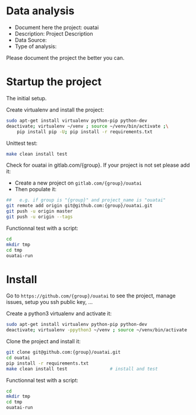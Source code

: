 # Data analysis
- Document here the project: ouatai
- Description: Project Description
- Data Source:
- Type of analysis:

Please document the project the better you can.

# Startup the project

The initial setup.

Create virtualenv and install the project:
```bash
sudo apt-get install virtualenv python-pip python-dev
deactivate; virtualenv ~/venv ; source ~/venv/bin/activate ;\
    pip install pip -U; pip install -r requirements.txt
```

Unittest test:
```bash
make clean install test
```

Check for ouatai in gitlab.com/{group}.
If your project is not set please add it:

- Create a new project on `gitlab.com/{group}/ouatai`
- Then populate it:

```bash
##   e.g. if group is "{group}" and project_name is "ouatai"
git remote add origin git@github.com:{group}/ouatai.git
git push -u origin master
git push -u origin --tags
```

Functionnal test with a script:

```bash
cd
mkdir tmp
cd tmp
ouatai-run
```

# Install

Go to `https://github.com/{group}/ouatai` to see the project, manage issues,
setup you ssh public key, ...

Create a python3 virtualenv and activate it:

```bash
sudo apt-get install virtualenv python-pip python-dev
deactivate; virtualenv -ppython3 ~/venv ; source ~/venv/bin/activate
```

Clone the project and install it:

```bash
git clone git@github.com:{group}/ouatai.git
cd ouatai
pip install -r requirements.txt
make clean install test                # install and test
```
Functionnal test with a script:

```bash
cd
mkdir tmp
cd tmp
ouatai-run
```
